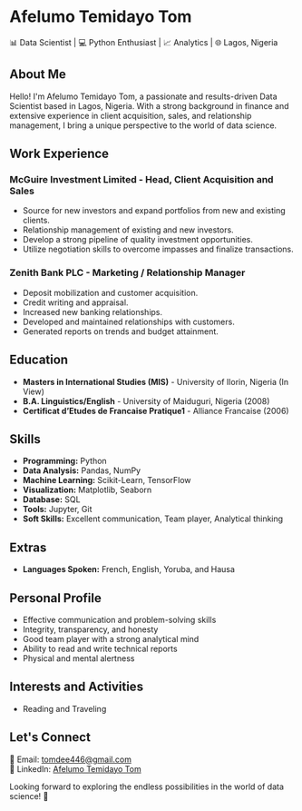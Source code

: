 # Afelumo Temidayo Tom

📊 Data Scientist | 💻 Python Enthusiast | 📈 Analytics | 🌐 Lagos, Nigeria

## About Me

Hello! I'm Afelumo Temidayo Tom, a passionate and results-driven Data Scientist based in Lagos, Nigeria. With a strong background in finance and extensive experience in client acquisition, sales, and relationship management, I bring a unique perspective to the world of data science.

## Work Experience

### McGuire Investment Limited - Head, Client Acquisition and Sales
- Source for new investors and expand portfolios from new and existing clients.
- Relationship management of existing and new investors.
- Develop a strong pipeline of quality investment opportunities.
- Utilize negotiation skills to overcome impasses and finalize transactions.

### Zenith Bank PLC - Marketing / Relationship Manager
- Deposit mobilization and customer acquisition.
- Credit writing and appraisal.
- Increased new banking relationships.
- Developed and maintained relationships with customers.
- Generated reports on trends and budget attainment.

## Education

- **Masters in International Studies (MIS)** - University of Ilorin, Nigeria (In View)
- **B.A. Linguistics/English** - University of Maiduguri, Nigeria (2008)
- **Certificat d’Etudes de Francaise Pratique1** - Alliance Francaise (2006)

## Skills

- **Programming:** Python
- **Data Analysis:** Pandas, NumPy
- **Machine Learning:** Scikit-Learn, TensorFlow
- **Visualization:** Matplotlib, Seaborn
- **Database:** SQL
- **Tools:** Jupyter, Git
- **Soft Skills:** Excellent communication, Team player, Analytical thinking

## Extras

- **Languages Spoken:** French, English, Yoruba, and Hausa

## Personal Profile

- Effective communication and problem-solving skills
- Integrity, transparency, and honesty
- Good team player with a strong analytical mind
- Ability to read and write technical reports
- Physical and mental alertness

## Interests and Activities

- Reading and Traveling

## Let's Connect

📧 Email: [tomdee446@gmail.com](mailto:tomdee446@gmail.com)  
🔗 LinkedIn: [Afelumo Temidayo Tom](https://www.linkedin.com/in/afelumotom/)

Looking forward to exploring the endless possibilities in the world of data science! 🚀
